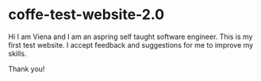 # coffe-test-website-2.0
Hi I am Viena and I am an aspring self taught software engineer. 
This is my first test website.
I accept feedback and suggestions for me to improve my skills. 

Thank you!
